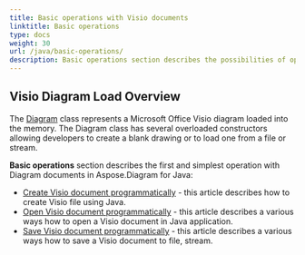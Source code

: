 ```yaml
---
title: Basic operations with Visio documents
linktitle: Basic operations
type: docs
weight: 30
url: /java/basic-operations/
description: Basic operations section describes the possibilities of opening and saving Visio documents using the Aspose.Diagram for Java.
---
```


## **Visio Diagram Load Overview**
The [Diagram](https://apireference.aspose.com/diagram/java/com.aspose.diagram/Diagram) class represents a Microsoft Office Visio diagram loaded into the memory. The Diagram class has several overloaded constructors allowing developers to create a blank drawing or to load one from a file or stream.


**Basic operations** section describes the first and simplest operation with Diagram documents in Aspose.Diagram for Java:

- [Create Visio document programmatically](/java/create-visio-document/) -  this article describes how to create Visio file using Java.
- [Open Visio document programmatically](/java/open-visio-document/) - this article describes a various ways how to open a Visio document in Java application.
- [Save Visio document programmatically](/java/save-visio-document/) - this article describes a various ways how to save a Visio document to file, stream.

